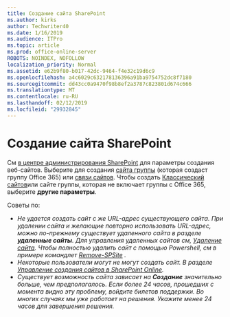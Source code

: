 ```yaml
---
title: Создание сайта SharePoint
ms.author: kirks
author: Techwriter40
ms.date: 1/16/2019
ms.audience: ITPro
ms.topic: article
ms.prod: office-online-server
ROBOTS: NOINDEX, NOFOLLOW
localization_priority: Normal
ms.assetid: e62b9f80-b017-42dc-9464-f4e32c19d6c9
ms.openlocfilehash: a4c6029c632178136396a91ba9754752dc8f7180
ms.sourcegitcommit: dd43cc0a9470f98b8ef2a3787c823801d674c666
ms.translationtype: MT
ms.contentlocale: ru-RU
ms.lasthandoff: 02/12/2019
ms.locfileid: "29932845"
---
```

# <a name="create-a-sharepoint-site"></a>Создание сайта SharePoint

См [в центре администрирования SharePoint](https://docs.microsoft.com/sharepoint/manage-site-creation ) для параметры создания веб-сайтов. Выберите для создания [сайта группы](https://support.office.com/article/create-a-team-site-in-sharepoint-ef10c1e7-15f3-42a3-98aa-b5972711777d?ui=en-US&amp;rs=en-US&amp;ad=US) (которая создаст группу Office 365) или [связи сайтов](https://support.office.com/article/7fb44b20-a72f-4d2c-9173-fc8f59ba50eb). Чтобы создать [Классический сайтов](https://docs.microsoft.com/sharepoint/manage-sites-in-new-admin-center#create-a-site)или сайте группы, которая не включает группы с Office 365, выберите **другие параметры**. 
  
Советы по:
- *Не удается создать сайт с же URL-адрес существующего сайта. При удалении сайта и желающие повторно использовать URL-адрес, можно по-прежнему существует удаленного сайта в разделе **удаленные сайты**. Для управления удаленных сайтов см, [Удаление сайта](https://docs.microsoft.com/sharepoint/manage-sites-in-new-admin-center#delete-a-site). Чтобы полностью удалить сайт с помощью Powershell, см в примере командлет [Remove-SPSite](https://docs.microsoft.com/sharepoint/manage-sites-in-new-admin-center#delete-a-site) .*
- *Некоторые пользователи могут не могут создать сайт. В разделе [Управление создания сайтов в SharePoint Online](https://docs.microsoft.com/sharepoint/manage-site-creation).*
- *Существует возможность сайта зависает на **Создание** значительно больше, чем предполагалось. Если более 24 часов, прошедших с момента видно эту проблему, войдите билетов поддержки. Во многих случаях мы уже работает на решения. Укажите менее 24 часов для завершения решения.*
